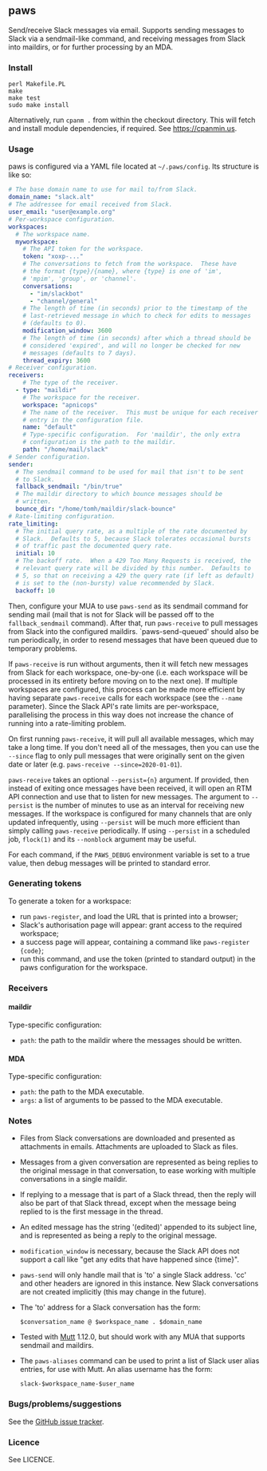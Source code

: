 ## paws

Send/receive Slack messages via email.  Supports sending messages to
Slack via a sendmail-like command, and receiving messages from Slack
into maildirs, or for further processing by an MDA.

### Install

    perl Makefile.PL
    make
    make test
    sudo make install

Alternatively, run `cpanm .` from within the checkout directory. This
will fetch and install module dependencies, if required. See
https://cpanmin.us.

### Usage

paws is configured via a YAML file located at `~/.paws/config`.  Its
structure is like so:

```yaml
# The base domain name to use for mail to/from Slack.
domain_name: "slack.alt"
# The addressee for email received from Slack.
user_email: "user@example.org"
# Per-workspace configuration.
workspaces:
  # The workspace name.
  myworkspace:
    # The API token for the workspace.
    token: "xoxp-..."
    # The conversations to fetch from the workspace.  These have
    # the format {type}/{name}, where {type} is one of 'im',
    # 'mpim', 'group', or 'channel'.
    conversations:
      - "im/slackbot"
      - "channel/general"
    # The length of time (in seconds) prior to the timestamp of the
    # last-retrieved message in which to check for edits to messages
    # (defaults to 0).
    modification_window: 3600
    # The length of time (in seconds) after which a thread should be
    # considered 'expired', and will no longer be checked for new
    # messages (defaults to 7 days).
    thread_expiry: 3600
# Receiver configuration.
receivers:
    # The type of the receiver.
  - type: "maildir"
    # The workspace for the receiver.
    workspace: "apnicops"
    # The name of the receiver.  This must be unique for each receiver
    # entry in the configuration file.
    name: "default"
    # Type-specific configuration.  For 'maildir', the only extra
    # configuration is the path to the maildir.
    path: "/home/mail/slack"
# Sender configuration.
sender:
  # The sendmail command to be used for mail that isn't to be sent
  # to Slack.
  fallback_sendmail: "/bin/true"
  # The maildir directory to which bounce messages should be
  # written.
  bounce_dir: "/home/tomh/maildir/slack-bounce"
# Rate-limiting configuration.
rate_limiting:
  # The initial query rate, as a multiple of the rate documented by
  # Slack.  Defaults to 5, because Slack tolerates occasional bursts
  # of traffic past the documented query rate.
  initial: 10
  # The backoff rate.  When a 429 Too Many Requests is received, the
  # relevant query rate will be divided by this number.  Defaults to
  # 5, so that on receiving a 429 the query rate (if left as default)
  # is set to the (non-bursty) value recommended by Slack.
  backoff: 10
```

Then, configure your MUA to use `paws-send` as its sendmail command
for sending mail (mail that is not for Slack will be passed off to the
`fallback_sendmail` command).  After that, run `paws-receive` to pull
messages from Slack into the configured maildirs.  `paws-send-queued'
should also be run periodically, in order to resend messages that have
been queued due to temporary problems.

If `paws-receive` is run without arguments, then it will fetch new
messages from Slack for each workspace, one-by-one (i.e. each
workspace will be processed in its entirety before moving on to the
next one).  If multiple workspaces are configured, this process can be
made more efficient by having separate `paws-receive` calls for each
workspace (see the `--name` parameter).  Since the Slack API's rate
limits are per-workspace, parallelising the process in this way does
not increase the chance of running into a rate-limiting problem.

On first running `paws-receive`, it will pull all available messages,
which may take a long time.  If you don't need all of the messages,
then you can use the `--since` flag to only pull messages that were
originally sent on the given date or later (e.g. `paws-receive
--since=2020-01-01`).

`paws-receive` takes an optional `--persist={n}` argument.  If
provided, then instead of exiting once messages have been received, it
will open an RTM API connection and use that to listen for new
messages.  The argument to `--persist` is the number of minutes to use
as an interval for receiving new messages.  If the workspace is
configured for many channels that are only updated infrequently, using
`--persist` will be much more efficient than simply calling
`paws-receive` periodically.  If using `--persist` in a scheduled job,
`flock(1)` and its `--nonblock` argument may be useful.

For each command, if the `PAWS_DEBUG` environment variable is set to
a true value, then debug messages will be printed to standard error.

### Generating tokens

To generate a token for a workspace:

 - run `paws-register`, and load the URL that is printed into a
   browser;
 - Slack's authorisation page will appear: grant access to the
   required workspace;
 - a success page will appear, containing a command like
   `paws-register {code}`;
 - run this command, and use the token (printed to standard output) in
   the paws configuration for the workspace.

### Receivers

#### maildir

Type-specific configuration:

 - `path`: the path to the maildir where the messages should be
   written.

#### MDA

Type-specific configuration:

 - `path`: the path to the MDA executable.
 - `args`: a list of arguments to be passed to the MDA executable.

### Notes

 - Files from Slack conversations are downloaded and presented as
   attachments in emails.  Attachments are uploaded to Slack as files.
 - Messages from a given conversation are represented as being replies
   to the original message in that conversation, to ease working with
   multiple conversations in a single maildir.
 - If replying to a message that is part of a Slack thread, then the
   reply will also be part of that Slack thread, except when the
   message being replied to is the first message in the thread.
 - An edited message has the string '(edited)' appended to its subject
   line, and is represented as being a reply to the original message.
 - `modification_window` is necessary, because the Slack API does not
   support a call like "get any edits that have happened since
   {time}".
 - `paws-send` will only handle mail that is 'to' a single Slack
   address.  'cc' and other headers are ignored in this instance.  New
   Slack conversations are not created implicitly (this may change in
   the future).
 - The 'to' address for a Slack conversation has the form:
 
    `$conversation_name @ $workspace_name . $domain_name`

 - Tested with [Mutt](http://mutt.org) 1.12.0, but should work with
   any MUA that supports sendmail and maildirs.
 - The `paws-aliases` command can be used to print a list of Slack
   user alias entries, for use with Mutt.  An alias username has the
   form:

    `slack-$workspace_name-$user_name`

### Bugs/problems/suggestions

See the [GitHub issue tracker](https://github.com/tomhrr/paws/issues).

### Licence

See LICENCE.
